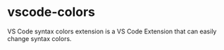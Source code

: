 # vscode-colors
VS Code syntax colors extension is a VS Code Extension that can easily change syntax colors.
